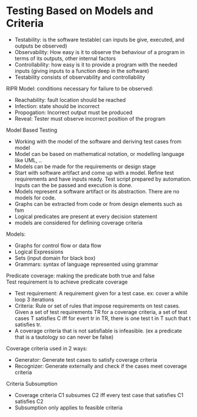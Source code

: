 # Testing Based on Models and Criteria  
  
* Testability: is the software testable( can inputs be give, executed, and outputs be observed)  
* Observability: How easy is it to observe the behaviour of a program in terms of its outputs, other internal factors  
* Controllability: how easy is it to provide a program with the needed inputs (giving inputs to a function deep in the software)  
* Testability consists of observability and controllability  
  
RIPR Model: conditions necessary for failure to be observed:  
* Reachability: fault location should be reached  
* Infection: state should be incorrect  
* Propogation: Incorrect output must be produced  
* Reveal: Tester must observe incorrect position of the program  
  
Model Based Testing  
* Working with the model of the software and deriving test cases from model  
* Model can be based on mathematical notation, or modelling language like UML, ..    
* Models can be made for the requirements or design stage
* Start with software artifact and come up with a model. Refine test requirements and have inputs ready. Test script prepared by automation. Inputs can the be passed and execution is done.  
* Models represent a software artifact or its abstraction. There are no models for code.  
* Graphs can be extracted from code or from design elements such as fsm  
* Logical predicates are present at every decision statement  
* models are considered for defining coverage criteria  
  
Models:  
  * Graphs  for control flow or data flow  
  * Logical Expressions  
  * Sets (input domain for black box)  
  * Grammars: syntax of language represented using grammar  
    
Predicate coverage: making the predicate both true and false  
Test requirement is to achieve predicate coverage 
  
* Test requirement: A requirement given for a test case. ex: cover a while loop 3 iterations  
* Criteria: Rule or set of rules that impose requirements on test cases. Given a set of test requirements TR for a coverage criteria, a set of test cases T satisfies C iff for evert tr in TR, there is one test t in T such that t satisfies tr.  
* A coverage criteria that is not satisfiable is infeasible. (ex  a predicate that is a tautology so can never be false)  
  
Coverage criteria used in 2 ways:  
  * Generator: Generate test cases to satisfy coverage criteria  
  * Recognizer: Generate externally and check if the cases meet coverage criteria  
    
Criteria Subsumption  
* Coverage criteria C1 subsumes C2 iff every test case that satisfies C1 satisfies C2  
* Subsumption only applies to feasible criteria  


  


